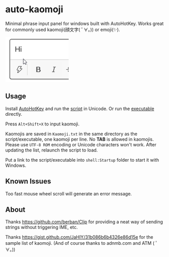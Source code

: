 # auto-kaomoji

Minimal phrase input panel for windows built with AutoHotKey. Works great for commonly used kaomoji(顔文字( ﾟ∀。)) or emoji(✨).

![preview.gif](preview.gif)

## Usage

Install [AutoHotKey](https://www.autohotkey.com/) and run the [script](AutoKaomoji.ahk) in Unicode. Or run the [executable](AutoKaomoji.exe) directly.

Press `Alt+Shift+X` to input kaomoji.

Kaomojis are saved in `Kaomoji.txt` in the same directory as the script/executable, one kaomoji per line. No **TAB** is allowed in kaomojis. Please use `UTF-8 ROM` encoding or Unicode characters won't work. After updating the list, relaunch the script to load.

Put a link to the script/executable into `shell:Startup` folder to start it with Windows.

## Known Issues

Too fast mouse wheel scroll will generate an error message.

## About

Thanks https://github.com/berban/Clip for providing a neat way of sending strings without triggering IME, etc.

Thanks https://gist.github.com/JaHIY/31b086b6b4326e86d15e for the sample list of kaomoji. (And of course thanks to adnmb.com and ATM ( ﾟ∀。))
